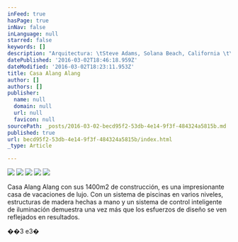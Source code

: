 ```yaml
---
inFeed: true
hasPage: true
inNav: false
inLanguage: null
starred: false
keywords: []
description: "Arquitectura: \tSteve Adams, Solana Beach, California \t\t[Adams Design Associates] Area: 1400m2. Ubicación: Tamarindo, Guanacaste"
datePublished: '2016-03-02T18:46:18.959Z'
dateModified: '2016-03-02T18:23:11.953Z'
title: Casa Alang Alang
author: []
authors: []
publisher:
  name: null
  domain: null
  url: null
  favicon: null
sourcePath: _posts/2016-03-02-becd95f2-53db-4e14-9f3f-484324a5815b.md
published: true
url: becd95f2-53db-4e14-9f3f-484324a5815b/index.html
_type: Article

---
```

![](https://the-grid-user-content.s3-us-west-2.amazonaws.com/627c5341-d217-42cb-bdad-648fd187c0ee.jpg)
![](https://the-grid-user-content.s3-us-west-2.amazonaws.com/ce57c127-3624-49cb-9f70-b21e3ce7648e.jpg)
![](https://the-grid-user-content.s3-us-west-2.amazonaws.com/12dce819-5f83-47b9-955d-dcdc1e1d866a.jpg)
![](https://the-grid-user-content.s3-us-west-2.amazonaws.com/a640ff4d-8877-4225-88e2-bf75823fae81.jpg)
![](https://the-grid-user-content.s3-us-west-2.amazonaws.com/655a2c9f-a6ce-4162-8c96-4c048e551ad9.jpg)

Casa Alang
Alang con sus 1400m2 de construcción, es una impresionante casa de
vacaciones de lujo. Con un sistema de piscinas en varios niveles, estructuras
de madera hechas a mano y un sistema de control inteligente de iluminación demuestra
una vez más que los esfuerzos de diseño se ven reflejados en resultados.

��3 e3�